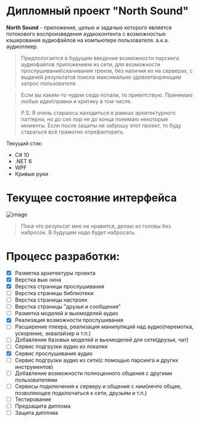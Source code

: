# Дипломный проект "North Sound"
**North Sound** - приложение, целью и задачью которого является потокового воспроизведения аудиоконтента с возможностью кэширования аудиофайлов на компьютере пользователя. а.к.а. аудиоплеер. 

> Предпологается в будущем введение возможности парсинга аудиофайлов приложением из сети, для возможности прослушивания\скачивания треков, без наличия их на серверах, с выдачей результатов поиска максимально удовлетворяющим запрос пользователя.

> Если вы каким-то чудом сюда попали, то приветствую. Принимаю любые идеи\правки и критику в том числе.

> P.S: Я очень стараюсь находиться в рамках архитектурного паттерна, но до сих пор не до конца понимаю некоторые моменты. Если после защиты не заброшу этот проект, то буду стараться всё грамотно отрефакторить. 

Текущий стэк:
- C# 10
- .NET 6
- WPF
- Кривые руки

# Текущее состояние интерфейса
![image](https://user-images.githubusercontent.com/44893659/200677415-59c529ed-1e0a-440a-a0bc-8959ad7a2ecd.png)
> Пока что результат мне не нравится, делаю из головы без набросок. В будущем надо будет набросать.

# Процесс разработки:
- [x] Разметка архитектуры проекта
- [x] Верстка вью окна
- [x] Верстка страницы прослушивания
- [ ] Верстка страницы библиотеки
- [ ] Верстка страницы настроек
- [ ] Верстка страницы "друзья и сообщения"
- [ ] Разметка моделей и вьюмоделей аудио
- [x] Реализация возможности прослушивания
- [ ] Расширение плеера, реализация манипуляций над аудио(перемотка, ускорение, эквалайзер и т.п.)
- [ ] Добавление базовых моделей и вьюмоделей для сети(друзья, чат)
- [ ] Сервис подгрузки аудио из локалки
- [x] Сервис прослушивания аудио
- [ ] Сервис подгрузки аудио из сети(с помощью парсинга и других инструментов)
- [ ] Добавление возможности полноценного общения с другими пользователями
- [ ] Сервисы подключения к серверу и общения с ним(нечто общее, позволяющее подключаться к сети, друзьям и т.п.)
- [ ] Тестирование
- [ ] Предзащита диплома
- [ ] Защита диплома
